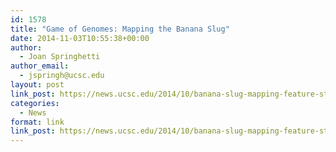 ```yaml
---
id: 1578
title: "Game of Genomes: Mapping the Banana Slug"
date: 2014-11-03T10:55:38+00:00
author:
  - Joan Springhetti
author_email:
  - jspringh@ucsc.edu
layout: post
link_post: https://news.ucsc.edu/2014/10/banana-slug-mapping-feature-story.html
categories:
  - News
format: link
link_post: https://news.ucsc.edu/2014/10/banana-slug-mapping-feature-story.html
---
```

